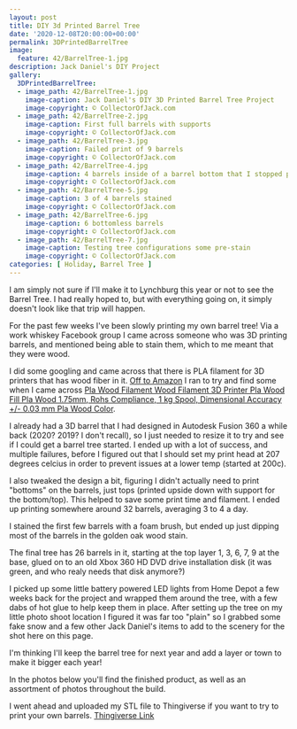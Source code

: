 ```yaml
---
layout: post
title: DIY 3d Printed Barrel Tree
date: '2020-12-08T20:00:00+00:00'
permalink: 3DPrintedBarrelTree
image:
  feature: 42/BarrelTree-1.jpg
description: Jack Daniel's DIY Project
gallery:
  3DPrintedBarrelTree:
  - image_path: 42/BarrelTree-1.jpg
    image-caption: Jack Daniel's DIY 3D Printed Barrel Tree Project
    image-copyright: © CollectorOfJack.com
  - image_path: 42/BarrelTree-2.jpg
    image-caption: First full barrels with supports
    image-copyright: © CollectorOfJack.com
  - image_path: 42/BarrelTree-3.jpg
    image-caption: Failed print of 9 barrels
    image-copyright: © CollectorOfJack.com
  - image_path: 42/BarrelTree-4.jpg
    image-caption: 4 barrels inside of a barrel bottom that I stopped printing
    image-copyright: © CollectorOfJack.com
  - image_path: 42/BarrelTree-5.jpg
    image-caption: 3 of 4 barrels stained
    image-copyright: © CollectorOfJack.com
  - image_path: 42/BarrelTree-6.jpg
    image-caption: 6 bottomless barrels
    image-copyright: © CollectorOfJack.com
  - image_path: 42/BarrelTree-7.jpg
    image-caption: Testing tree configurations some pre-stain
    image-copyright: © CollectorOfJack.com
categories: [ Holiday, Barrel Tree ]
---
```


I am simply not sure if I'll make it to Lynchburg this year or not to see the Barrel Tree. I had really hoped to, but with everything going on, it simply doesn't look like that trip will happen. 

For the past few weeks I've been slowly printing my own barrel tree! Via a work whiskey Facebook group I came across someone who was 3D printing barrels, and mentioned being able to stain them, which to me meant that they were wood.

I did some googling and came across that there is PLA filament for 3D printers that has wood fiber in it. [Off to Amazon](https://amzn.to/36YtDvr) I ran to try and find some when I came across [Pla Wood Filament Wood Filament 3D Printer Pla Wood Fill Pla Wood 1.75mm, Rohs Compliance, 1 kg Spool, Dimensional Accuracy +/- 0.03 mm Pla Wood Color](https://amzn.to/36YtDvr).

I already had a 3D barrel that I had designed in Autodesk Fusion 360 a while back (2020? 2019? I don't recall), so I just needed to resize it to try and see if I could get a barrel tree started. I ended up with a lot of success, and multiple failures, before I figured out that I should set my print head at 207 degrees celcius in order to prevent issues at a lower temp (started at 200c). 

I also tweaked the design a bit, figuring I didn't actually need to print "bottoms" on the barrels, just tops (printed upside down with support for the bottom/top). This helped to save some print time and filament. I ended up printing somewhere around 32 barrels, averaging 3 to 4 a day. 

I stained the first few barrels with a foam brush, but ended up just dipping most of the barrels in the golden oak wood stain. 

The final tree has 26 barrels in it, starting at the top layer 1, 3, 6, 7, 9 at the base, glued on to an old Xbox 360 HD DVD drive installation disk (it was green, and who realy needs that disk anymore?)

I picked up some little battery powered LED lights from Home Depot a few weeks back for the project and wrapped them around the tree, with a few dabs of hot glue to help keep them in place. After setting up the tree on my little photo shoot location I figured it was far too "plain" so I grabbed some fake snow and a few other Jack Daniel's items to add to the scenery for the shot here on this page.

I'm thinking I'll keep the barrel tree for next year and add a layer or town to make it bigger each year!

In the photos below you'll find the finished product, as well as an assortment of photos throughout the build.

I went ahead and uploaded my STL file to Thingiverse if you want to try to print your own barrels. [Thingiverse Link](https://www.thingiverse.com/thing:4680524)
